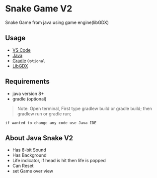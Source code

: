 # Snake Game V2
Snake Game from java using game engine(libGDX)

## Usage
- [VS Code](https://code.visualstudio.com/)
- [Java](https://www.oracle.com/java/technologies/javase/jdk17-archive-downloads.html) 
- [Gradle](https://gradle.org/install/) `Optional`
- [LibGDX](https://libgdx.com/)

## Requirements
- java version 8+
- gradle (optional)

> Note: Open terminal, First type gradlew build or gradle build; then gradlew run or gradle run; 

`if wanted to change any code use Java IDE`

## About Java Snake V2

- Has 8-bit Sound
- Has Background
- Life indicator, if head is hit then life is popped
- Can Reset
- set Game over view   

